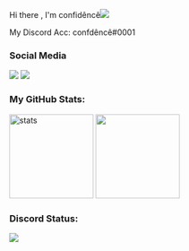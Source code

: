 Hi there , I'm confidêncê<img src="https://komarev.com/ghpvc/?username=CONFDNCE&color=00ff54"/>

<p align="left"></p>
My Discord Acc: confdêncê#0001


<h3>Social Media</h3>
<p align="left">
  <a href="https://discord.com/users/924376099180396654" target"blank_"><img src="https://img.shields.io/badge/discord%20-7289DA.svg?&style=for-the-badge&logo=discord&logoColor=white"></a>
  <a href="https://github.com/CONFDNCE" target"blank_"><img src="https://img.shields.io/badge/GitHub%20-191717.svg?&style=for-the-badge&logo=github&logoColor=white"></a>
</p>




<h3 align="left">My GitHub Stats:</h3>
<p align="left">
   <img src="https://github-readme-stats.vercel.app/api?username=CONFDNCE&count_private=true&show_icons=true&theme=dark&hide_border=true" width="%100" height="150px" alt="stats" />
   <img src="https://github-readme-stats.vercel.app/api/top-langs/?username=CONFDNCE&layout=compact&show_icons=true&theme=dark&hide_border=true"width="%100" height="150px" />
</p>
<h3 align="left">Discord Status:</h3>
<p align="left">
<img src="https://lanyard-profile-readme.vercel.app/api/924376099180396654" width="%100" height"150px" />
     </p>
